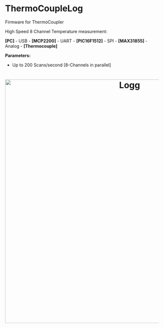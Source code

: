 # ThermoCoupleLog
Firmware for ThermoCoupler




High Speed 8 Channel Temperature measurement:

**[PC]** - USB - **[MCP2200]** - UART - **[PIC16F1512]** - SPI - **[MAX31855]** - Analog - **[Thermocouple]**

**Parameters:**

- Up to 200 Scans/second [8-Channels in parallel]

<h1 align="center">
	<img width="800" src="https://github.com/krystianjagoda/ThermoCoupleLog/blob/master/Resources/Foto.png?raw=true" alt="Logg">
<br>
<br>
